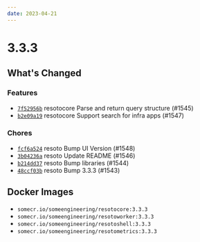 ```yaml
---
date: 2023-04-21
---
```


# 3.3.3

## What's Changed

### Features

- [`7f52956b`](https://github.com/someengineering/resoto/commit/7f52956b) <span class="badge badge--secondary">resotocore</span> Parse and return query structure (#1545)
- [`b2e09a19`](https://github.com/someengineering/resoto/commit/b2e09a19) <span class="badge badge--secondary">resotocore</span> Support search for infra apps (#1547)

### Chores

- [`fcf6a524`](https://github.com/someengineering/resoto/commit/fcf6a524) <span class="badge badge--secondary">resoto</span> Bump UI Version (#1548)
- [`3b04236a`](https://github.com/someengineering/resoto/commit/3b04236a) <span class="badge badge--secondary">resoto</span> Update README (#1546)
- [`b214dd37`](https://github.com/someengineering/resoto/commit/b214dd37) <span class="badge badge--secondary">resoto</span> Bump libraries (#1544)
- [`48ccf03b`](https://github.com/someengineering/resoto/commit/48ccf03b) <span class="badge badge--secondary">resoto</span> Bump 3.3.3 (#1543)

<!--truncate-->

## Docker Images

- `somecr.io/someengineering/resotocore:3.3.3`
- `somecr.io/someengineering/resotoworker:3.3.3`
- `somecr.io/someengineering/resotoshell:3.3.3`
- `somecr.io/someengineering/resotometrics:3.3.3`
